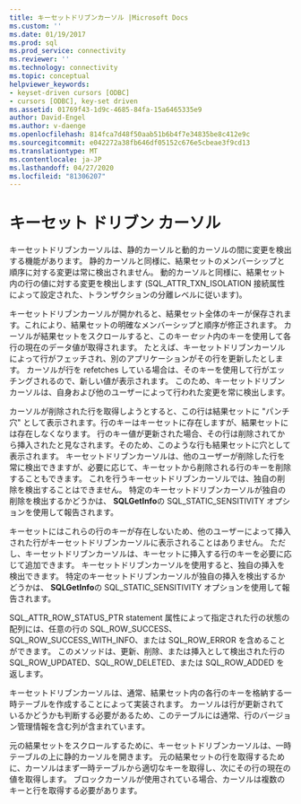 ```yaml
---
title: キーセットドリブンカーソル |Microsoft Docs
ms.custom: ''
ms.date: 01/19/2017
ms.prod: sql
ms.prod_service: connectivity
ms.reviewer: ''
ms.technology: connectivity
ms.topic: conceptual
helpviewer_keywords:
- keyset-driven cursors [ODBC]
- cursors [ODBC], key-set driven
ms.assetid: 01769f43-1d9c-4685-84fa-15a6465335e9
author: David-Engel
ms.author: v-daenge
ms.openlocfilehash: 814fca7d48f50aab51b6b4f7e34835be8c412e9c
ms.sourcegitcommit: e042272a38fb646df05152c676e5cbeae3f9cd13
ms.translationtype: MT
ms.contentlocale: ja-JP
ms.lasthandoff: 04/27/2020
ms.locfileid: "81306207"
---
```

# <a name="keyset-driven-cursors"></a>キーセット ドリブン カーソル
キーセットドリブンカーソルは、静的カーソルと動的カーソルの間に変更を検出する機能があります。 静的カーソルと同様に、結果セットのメンバーシップと順序に対する変更は常に検出されません。 動的カーソルと同様に、結果セット内の行の値に対する変更を検出します (SQL_ATTR_TXN_ISOLATION 接続属性によって設定された、トランザクションの分離レベルに従います)。  
  
 キーセットドリブンカーソルが開かれると、結果セット全体のキーが保存されます。これにより、結果セットの明確なメンバーシップと順序が修正されます。 カーソルが結果セットをスクロールすると、このキー*セット*内のキーを使用して各行の現在のデータ値が取得されます。 たとえば、キーセットドリブンカーソルによって行がフェッチされ、別のアプリケーションがその行を更新したとします。 カーソルが行を refetches している場合は、そのキーを使用して行がエッチングされるので、新しい値が表示されます。 このため、キーセットドリブンカーソルは、自身および他のユーザーによって行われた変更を常に検出します。  
  
 カーソルが削除された行を取得しようとすると、この行は結果セットに "パンチ穴" として表示されます。行のキーはキーセットに存在しますが、結果セットには存在しなくなります。 行のキー値が更新された場合、その行は削除されてから挿入されたと見なされます。そのため、このような行も結果セットに穴として表示されます。 キーセットドリブンカーソルは、他のユーザーが削除した行を常に検出できますが、必要に応じて、キーセットから削除される行のキーを削除することもできます。 これを行うキーセットドリブンカーソルでは、独自の削除を検出することはできません。 特定のキーセットドリブンカーソルが独自の削除を検出するかどうかは、 **SQLGetInfo**の SQL_STATIC_SENSITIVITY オプションを使用して報告されます。  
  
 キーセットにはこれらの行のキーが存在しないため、他のユーザーによって挿入された行がキーセットドリブンカーソルに表示されることはありません。 ただし、キーセットドリブンカーソルは、キーセットに挿入する行のキーを必要に応じて追加できます。 キーセットドリブンカーソルを使用すると、独自の挿入を検出できます。 特定のキーセットドリブンカーソルが独自の挿入を検出するかどうかは、 **SQLGetInfo**の SQL_STATIC_SENSITIVITY オプションを使用して報告されます。  
  
 SQL_ATTR_ROW_STATUS_PTR statement 属性によって指定された行の状態の配列には、任意の行の SQL_ROW_SUCCESS、SQL_ROW_SUCCESS_WITH_INFO、または SQL_ROW_ERROR を含めることができます。 このメソッドは、更新、削除、または挿入として検出された行の SQL_ROW_UPDATED、SQL_ROW_DELETED、または SQL_ROW_ADDED を返します。  
  
 キーセットドリブンカーソルは、通常、結果セット内の各行のキーを格納する一時テーブルを作成することによって実装されます。 カーソルは行が更新されているかどうかも判断する必要があるため、このテーブルには通常、行のバージョン管理情報を含む列が含まれています。  
  
 元の結果セットをスクロールするために、キーセットドリブンカーソルは、一時テーブルの上に静的カーソルを開きます。 元の結果セットの行を取得するために、カーソルはまず一時テーブルから適切なキーを取得し、次にその行の現在の値を取得します。 ブロックカーソルが使用されている場合、カーソルは複数のキーと行を取得する必要があります。
